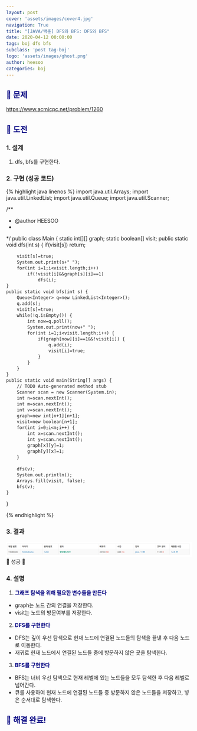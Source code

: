 ```yaml
---
layout: post
cover: 'assets/images/cover4.jpg'
navigation: True
title: "[JAVA/백준] DFS와 BFS: DFS와 BFS"
date: 2020-04-12 00:00:00
tags: boj dfs bfs
subclass: 'post tag-boj'
logo: 'assets/images/ghost.png'
author: heesoo
categories: boj
---
```

## <span style="color:navy">👀 문제</span>
<https://www.acmicpc.net/problem/1260>

## <span style="color:navy">👊 도전</span>

### 1. 설계
1. dfs, bfs를 구현한다.

### 2. 구현 (성공 코드)
{% highlight java linenos %}
import java.util.Arrays;
import java.util.LinkedList;
import java.util.Queue;
import java.util.Scanner;

/**
 * @author HEESOO
 *
 */
public class Main {
	static int[][] graph;
	static boolean[] visit;
	public static void dfs(int s) {
		if(visit[s]) return;
		
		visit[s]=true;
		System.out.print(s+" ");
		for(int i=1;i<visit.length;i++)
			if(!visit[i]&&graph[s][i]==1)
				dfs(i);
	}
	public static void bfs(int s) {
		Queue<Integer> q=new LinkedList<Integer>();
		q.add(s);
		visit[s]=true;
		while(!q.isEmpty()) {
			int now=q.poll();
			System.out.print(now+" ");
			for(int i=1;i<visit.length;i++) {
				if(graph[now][i]==1&&!visit[i]) {
					q.add(i);
					visit[i]=true;
				}
			}
		}
	}
	public static void main(String[] args) {
		// TODO Auto-generated method stub
		Scanner scan = new Scanner(System.in);
		int n=scan.nextInt();
		int m=scan.nextInt();
		int v=scan.nextInt();
		graph=new int[n+1][n+1];
		visit=new boolean[n+1];
		for(int i=0;i<m;i++) {
			int x=scan.nextInt();
			int y=scan.nextInt();
			graph[x][y]=1;
			graph[y][x]=1;
		}
		
		dfs(v);
		System.out.println();
		Arrays.fill(visit, false);
		bfs(v);
	}
}

 {% endhighlight %}

### 3. 결과
![실행결과](./assets/images/200412_1.PNG)
🤟 성공 🤟 

### 4. 설명
1. **<span style="color:navy">그래프 탐색을 위해 필요한 변수들을 만든다</span>**
- graph는 노드 간의 연결을 저장한다.
- visit는 노드의 방문여부를 저장한다.
2. **<span style="color:navy">DFS를 구현한다</span>**
- DFS는 깊이 우선 탐색으로 현재 노드에 연결된 노드들의 탐색을 끝낸 후 다음 노드로 이동한다.
- 재귀로 현재 노드에서 연결된 노드들 중에 방문하지 않은 곳을 탐색한다.
3. **<span style="color:navy">BFS를 구현한다</span>**
- BFS는 너비 우선 탐색으로 현재 레벨에 있는 노드들을 모두 탐색한 후 다음 레벨로 넘어간다.
- 큐를 사용하여 현재 노드에 연결된 노드들 중 방문하지 않은 노드들을 저장하고, 넣은 순서대로 탐색한다.

## <span style="color:navy">👏 해결 완료!</span>

